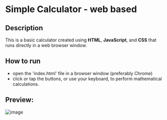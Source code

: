 # Simple Calculator - web based

## Description
This is a basic calculator created using **HTML**, **JavaScript**, and **CSS** that runs directly in a web browser window.

## How to run
- open the 'index.html' file in a browser window (preferably Chrome)
- click or tap the buttons, or use your keyboard, to perform mathematical calculations.

## Preview:
![image](https://github.com/remuscordea/simple-calculator/assets/122056553/b464633e-0dfa-4bc7-8b01-9d3172ab2c27)
